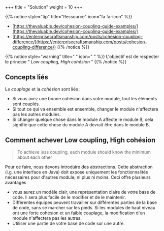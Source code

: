 +++
title = "Solution"
weight = 10
+++

{{% notice style="tip" title="Ressource" icon="fa fa-icon" %}}

- [https://thevaluable.dev/cohesion-coupling-guide-examples/](https://thevaluable.dev/cohesion-coupling-guide-examples/)
- [https://enterprisecraftsmanship.com/posts/cohesion-coupling-difference/](https://enterprisecraftsmanship.com/posts/cohesion-coupling-difference/)
  {{% /notice %}}

{{% notice style="warning" title=" " icon=" " %}}
L'objectif est de respecter le principe " _Low coupling, High cohésion_ "
{{% /notice %}}

## Concepts liés

Le _couplage_ et la _cohésion_ sont liés :

- Si vous avez une bonne cohésion dans votre module, tout les éléments sont couplés.
- Si tout ce qui va ensemble est ensemble, changer le module n'affectera pas les autres modules.
- Si changer quelque chose dans le module A affecte le module B, cela signifie que cette chose du module A devrait être dans le module B.

## Comment achever Low coupling, High cohésion

> To achieve less coupling, each module should know the minimum about each other

Pour ce faire, nous devons introduire des abstractions. Cette abstraction (i.g. une interface en Java) doit expose uniquement les fonctionnalités nécessaires pour d'autres module; ni plus ni moins. Ceci offre plusieurs avantages

- vous aurez un modèle clair, une représentation claire de votre base de code. Il sera plus facile de le modifier et de le maintenir.
- Différentes équipes peuvent travailler sur différentes parties de la base de code, sans se marcher sur les pieds. Si les modules de haut niveau ont une forte cohésion et un faible couplage, la modification d'un module n'affectera pas les autres.
- Utiliser une partie de votre base de code sur une autre.
